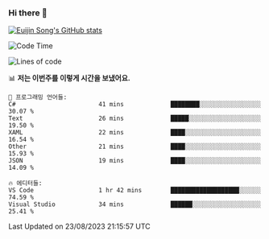 ### Hi there 👋

[![Euijin Song's GitHub stats](https://github-readme-stats.vercel.app/api?username=lstar2397&count_private=true&show_icons=true&theme=tokyonight&locale=kr)](https://github.com/anuraghazra/github-readme-stats)

<!--START_SECTION:waka-->
![Code Time](http://img.shields.io/badge/Code%20Time-170%20hrs%2011%20mins-blue)

![Lines of code](https://img.shields.io/badge/%EC%A0%80%EB%8A%94%20%EC%97%AC%ED%83%9C%EA%B9%8C%EC%A7%80%20-748.1%20thousand%20%EC%A4%84%EC%9D%98%20%EC%BD%94%EB%93%9C%EB%A5%BC%20%EC%9E%91%EC%84%B1%ED%96%88%EC%96%B4%EC%9A%94.-blue)

📊 **저는 이번주를 이렇게 시간을 보냈어요.** 

```text
💬 프로그래밍 언어들: 
C#                       41 mins             ████████░░░░░░░░░░░░░░░░░   30.07 % 
Text                     26 mins             █████░░░░░░░░░░░░░░░░░░░░   19.50 % 
XAML                     22 mins             ████░░░░░░░░░░░░░░░░░░░░░   16.54 % 
Other                    21 mins             ████░░░░░░░░░░░░░░░░░░░░░   15.93 % 
JSON                     19 mins             ████░░░░░░░░░░░░░░░░░░░░░   14.09 % 

🔥 에디터들: 
VS Code                  1 hr 42 mins        ███████████████████░░░░░░   74.59 % 
Visual Studio            34 mins             ██████░░░░░░░░░░░░░░░░░░░   25.41 % 
```


 Last Updated on 23/08/2023 21:15:57 UTC
<!--END_SECTION:waka-->

<!--
**lstar2397/lstar2397** is a ✨ _special_ ✨ repository because its `README.md` (this file) appears on your GitHub profile.

Here are some ideas to get you started:

- 🔭 I’m currently working on ...
- 🌱 I’m currently learning ...
- 👯 I’m looking to collaborate on ...
- 🤔 I’m looking for help with ...
- 💬 Ask me about ...
- 📫 How to reach me: ...
- 😄 Pronouns: ...
- ⚡ Fun fact: ...
-->
